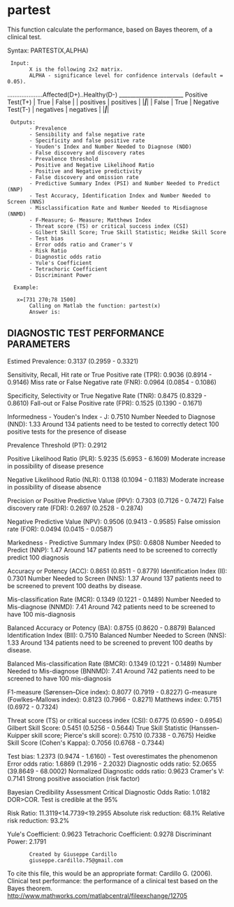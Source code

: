 # partest
This function calculate the performance, based on Bayes theorem, of a
clinical test.

 Syntax: 	PARTEST(X,ALPHA)
      
     Input:
           X is the following 2x2 matrix.
           ALPHA - significance level for confidence intervals (default = 0.05).
 
 ....................Affected(D+)..Healthy(D-)
                    _______________________
 Positive Test(T+)  |   True    |  False    |
                   | positives | positives |
                   |___________|___________|
                   |  False    |   True    |
 Negative Test(T-)  | negatives | negatives |
                   |___________|___________|
 
     Outputs:
           - Prevalence
           - Sensibility and false negative rate
           - Specificity and false positive rate
           - Youden's Index and Number Needed to Diagnose (NDD)
           - False discovery and discovery rates
           - Prevalence threshold
           - Positive and Negative Likelihood Ratio
           - Positive and Negative predictivity
           - False discovery and omission rate
           - Predictive Summary Index (PSI) and Number Needed to Predict (NNP)
           - Test Accuracy, Identification Index and Number Needed to Screen (NNS)
           - Misclassification Rate and Number Needed to Misdiagnose (NNMD)
           - F-Measure; G- Measure; Matthews Index
           - Threat score (TS) or critical success index (CSI)
           - Gilbert Skill Score; True Skill Statistic; Heidke Skill Score
           - Test bias
           - Error odds ratio and Cramer's V
           - Risk Ratio
           - Diagnostic odds ratio
           - Yule's Coefficient
           - Tetrachoric Coefficient
           - Discriminant Power
 
      Example: 
 
       x=[731 270;78 1500]
           Calling on Matlab the function: partest(x)
           Answer is:
 
 DIAGNOSTIC TEST PERFORMANCE PARAMETERS
 ----------------------------------------------------------------------------------------------------
 Estimed Prevalence: 0.3137 (0.2959 - 0.3321)
  
 Sensitivity, Recall, Hit rate or True Positive rate (TPR): 0.9036 (0.8914 - 0.9146)
 Miss rate or False Negative rate (FNR): 0.0964 (0.0854 - 0.1086)
  
 Specificity, Selectivity or True Negative Rate (TNR): 0.8475 (0.8329 - 0.8610)
 Fall-out or False Positive rate (FPR): 0.1525 (0.1390 - 0.1671)
  
 Informedness - Youden's Index - J: 0.7510
 Number Needed to Diagnose (NND): 1.33
 Around 134 patients need to be tested to correctly detect 100 positive tests for the presence of disease
  
 Prevalence Threshold (PT): 0.2912
  
 Positive Likelihood Ratio (PLR): 5.9235 (5.6953 - 6.1609)
 Moderate increase in possibility of disease presence
  
 Negative Likelihood Ratio (NLR): 0.1138 (0.1094 - 0.1183)
 Moderate increase in possibility of disease absence
  
 Precision or Positive Predictive Value (PPV): 0.7303 (0.7126 - 0.7472)
 False discovery rate (FDR): 0.2697 (0.2528 - 0.2874)
  
 Negative Predictive Value (NPV): 0.9506 (0.9413 - 0.9585)
 False omission rate (FOR): 0.0494 (0.0415 - 0.0587)
  
 Markedness - Predictive Summary Index (PSI): 0.6808
 Number Needed to Predict (NNP): 1.47
 Around 147 patients need to be screened to correctly predict 100 diagnosis
  
 Accuracy or Potency (ACC): 0.8651 (0.8511 - 0.8779)
 Identification Index (II): 0.7301
 Number Needed to Screen (NNS): 1.37
 Around 137 patients need to be screened to prevent 100 deaths by disease.
  
 Mis-classification Rate (MCR): 0.1349 (0.1221 - 0.1489)
 Number Needed to Mis-diagnose (NNMD): 7.41
 Around 742 patients need to be screened to have 100 mis-diagnosis
  
 Balanced Accuracy or Potency (BA): 0.8755 (0.8620 - 0.8879)
 Balanced Identification Index (BII): 0.7510
 Balanced Number Needed to Screen (NNS): 1.33
 Around 134 patients need to be screened to prevent 100 deaths by disease.
  
 Balanced Mis-classification Rate (BMCR): 0.1349 (0.1221 - 0.1489)
 Number Needed to Mis-diagnose (BNNMD): 7.41
 Around 742 patients need to be screened to have 100 mis-diagnosis
  
 F1-measure (Sørensen–Dice index): 0.8077 (0.7919 - 0.8227)
 G-measure (Fowlkes–Mallows index): 0.8123 (0.7966 - 0.8271)
 Matthews index: 0.7151 (0.6972 - 0.7324)
  
 Threat score (TS) or critical success index (CSI): 0.6775 (0.6590 - 0.6954)
 Gilbert Skill Score: 0.5451 (0.5256 - 0.5644)
 True Skill Statistic (Hanssen-Kuipper skill score; Pierce's skill score): 0.7510 (0.7338 - 0.7675)
 Heidke Skill Score (Cohen's Kappa): 0.7056 (0.6768 - 0.7344)
  
 Test bias: 1.2373 (0.9474 - 1.6160) - Test overestimates the phenomenon
 Error odds ratio: 1.6869 (1.2916 - 2.2032)
 Diagnostic odds ratio: 52.0655 (39.8649 - 68.0002)
 Normalized Diagnostic odds ratio: 0.9623
 Cramer's V: 0.7141
 Strong positive association (risk factor)
 
 Bayesian Credibility Assessment
 Critical Diagnostic Odds Ratio: 1.0182
 DOR>COR. Test is credible at the 95%
  
 Risk Ratio: 11.3119<14.7739<19.2955
 Absolute risk reduction: 68.1%
 Relative risk reduction: 93.2%
  
 Yule's Coefficient: 0.9623
 Tetrachoric Coefficient: 0.9278
 Discriminant Power: 2.1791
    
 
           Created by Giuseppe Cardillo
           giuseppe.cardillo.75@gmail.com
 
 To cite this file, this would be an appropriate format:
 Cardillo G. (2006). Clinical test performance: the performance of a
 clinical test based on the Bayes theorem. 
 http://www.mathworks.com/matlabcentral/fileexchange/12705
